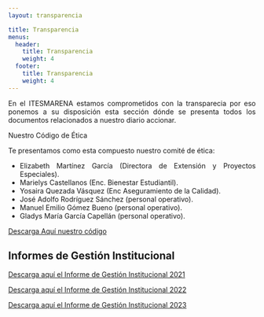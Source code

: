 ```yaml
---
layout: transparencia

title: Transparencia
menus:
  header:
    title: Transparencia
    weight: 4
  footer:
    title: Transparencia
    weight: 4
---
```

<p style="text-align: justify;">En el ITESMARENA estamos comprometidos con la transparecia por eso ponemos a su disposici&oacute;n esta secci&oacute;n d&oacute;nde se presenta todos los documentos relacionados a nuestro diario accionar.</p>
<p style="text-align: justify;">Nuestro C&oacute;digo de &Eacute;tica</p>
<p style="text-align: justify;">Te presentamos como esta compuesto nuestro comit&eacute; de &eacute;tica:</p>
<ul>
<li style="text-align: justify;">Elizabeth Mart&iacute;nez Garc&iacute;a (Directora de Extensi&oacute;n y Proyectos Especiales).</li>
<li style="text-align: justify;">Marielys Castellanos (Enc. Bienestar Estudiantil).</li>
<li style="text-align: justify;">Yosaira Quezada V&aacute;squez (Enc Aseguramiento de la Calidad).</li>
<li style="text-align: justify;">Jos&eacute; Adolfo Rodr&iacute;guez S&aacute;nchez (personal operativo).</li>
<li style="text-align: justify;">Manuel Emilio G&oacute;mez Bueno (personal operativo).</li>
<li style="text-align: justify;">Gladys Mar&iacute;a Garc&iacute;a Capell&aacute;n (personal operativo).</li>
</ul>
<p><a href="https://res.cloudinary.com/duuonteo7/image/upload/v1660308696/Marco%20Normativo/3/C%C3%93DIGO_DE_%C3%89TICA.pdf" target="_blank" rel="noopener">Descarga Aqu&iacute; nuestro c&oacute;digo</a></p>
<p></p>
<h2><strong>Informes de Gesti&oacute;n Institucional</strong></h2>
<p><a href="https://res.cloudinary.com/duuonteo7/image/upload/v1674997701/Informes%20Gestion%20Institucional/Informe_Memoria_de_Gesti%C3%B3n_Institucional_2021.pdf">Descarga aqu&iacute; el Informe de Gesti&oacute;n Institucional 2021</a></p>
<p><a href="https://res.cloudinary.com/duuonteo7/image/upload/v1674997706/Informes%20Gestion%20Institucional/Informe_de_Gesti%C3%B3n_Institucional_2022.pdf">Descarga aqu&iacute; el Informe de Gesti&oacute;n Institucional 2022</a></p>
<p><a href="https://res.cloudinary.com/duuonteo7/image/upload/v1733593289/Informe%20de%20Gesti%C3%B3n%20Institucional%202023/Informe_Gestion_2023.pdf">Descarga aqu&iacute; el Informe de Gesti&oacute;n Institucional 2023</a></p>
<p></p>
<p style="text-align: justify;"></p>
<p style="text-align: justify;"><strong></strong></p>
